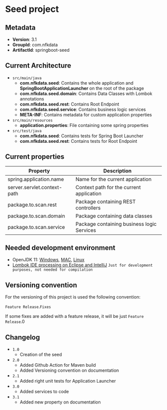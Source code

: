 # Seed project

## Metadata

- **Version**: 3.1
- **GroupId**: com.nfkdata
- **ArtifactId**: springboot-seed

## Current Architecture

- `src/main/java`
	- **com.nfkdata.seed**: Contains the whole application and **SpringBootApplicationLauncher** on the root of the package
	- **com.nfkdata.seed.domain**: Contains Data Classes with Lombok annotations
	- **com.nfkdata.seed.rest**: Contains Root Endpoint
	- **com.nfkdata.seed.service**: Contains business logic services
	- **META-INF**: Contains metadata for custom application properties
- `src/main/resources`
	- **application.properties**: File containing some spring properties
- `src/test/java`
	- **com.nfkdata.seed**: Contains tests for Spring Boot Launcher
	- **com.nfkdata.seed.rest**: Contains tests for Root Endpoint

## Current properties

| Property                     | Description                                 |
|------------------------------|---------------------------------------------|
| spring.application.name      | Name for the current application            |
| server.servlet.context-path  | Context path for the current application    |
| package.to.scan.rest         | Package containing REST controllers         |
| package.to.scan.domain       | Package containing data classes             |
| package.to.scan.service      | Package containing business logic Services  |

## Needed development environment

- OpenJDK 11: [Windows](https://download.java.net/java/GA/jdk11/9/GPL/openjdk-11.0.2_windows-x64_bin.zip), [MAC](https://download.java.net/java/GA/jdk11/9/GPL/openjdk-11.0.2_osx-x64_bin.tar.gz), [Linux](https://download.java.net/java/GA/jdk11/9/GPL/openjdk-11.0.2_linux-x64_bin.tar.gz)
- [Lombok IDE processing on Eclipse and IntelliJ](https://www.baeldung.com/lombok-ide) `Just for development purposes, not needed for compilation`

## Versioning convention

For the versioning of this project is used the following convention:

`Feature Release`.`Fixes`

If some fixes are added with a feature release, it will be just `Feature Release`.0

## Changelog

- `1.0`
	- Creation of the seed
- `2.0`
	- Added Github Action for Maven build
	- Added Versioning convention on documentation
- `2.1`
	- Added right unit tests for Application Launcher
- `3.0`
	- Added services to code
- `3.1`
	- Added new property on documentation
